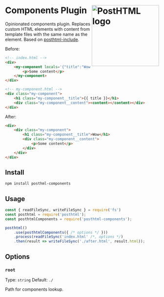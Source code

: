 # Components Plugin <img align="right" width="220" height="200" title="PostHTML logo" src="https://posthtml.github.io/posthtml/logo.svg">

Opinionated components plugin. Replaces custom HTML elements with content from template files with the same name as the element. Based on [posthtml-include](https://github.com/posthtml/posthtml-include).

Before:
```html
<!-- index.html -->
<div>
    <my-component locals='{"title":"Wow"}'>
        <p>Some content</p>
    </my-component>
</div>
```

```html
<!-- my-component.html -->
<div class="my-component">
    <h1 class="my-component__title">{{ title }}</h1>
    <div class="my-component__content"><content></content></div>
</div>
```

After:
```html
<div>
    <div class="my-component">
        <h1 class="my-component__title">Wow</h1>
        <div class="my-component__content">
            <p>Some content</p>
        </div>
    </div>
</div>
```

## Install

```sh
npm install posthml-components
```

## Usage

```js
const { readFileSync, writeFileSync } = require('fs')
const posthtml = require('posthtml');
const posthtmlComponents = require('posthtml-components');

posthtml()
    .use(posthtmlComponents({ /* options */ }))
    .process(readFileSync('index.html' /*, options */)
    .then(result => writeFileSync('./after.html', result.html));
```

## Options

### `root`

Type: `string`
Default: `./`

Path for components lookup.

